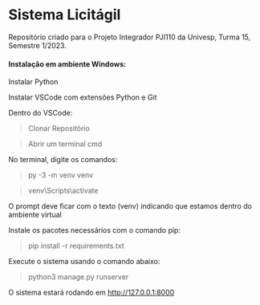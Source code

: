 # Sistema Licitágil

Repositório criado para o Projeto Integrador PJI110 da Univesp, Turma 15, Semestre 1/2023.

#### Instalação em ambiente Windows:

Instalar Python

Instalar VSCode com extensões Python e Git

Dentro do VSCode:

> Clonar Repositório
  
> Abrir um terminal cmd

No terminal, digite os comandos:

> py -3 -m venv venv

> venv\Scripts\activate

O prompt deve ficar com o texto (venv) indicando que estamos dentro do ambiente virtual

Instale os pacotes necessários com o comando pip:

> pip install -r requirements.txt

Execute o sistema usando o comando abaixo:

> python3 manage.py runserver

O sistema estará rodando em http://127.0.0.1:8000
